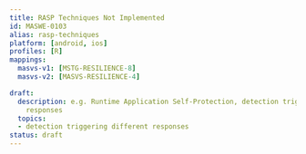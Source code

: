 ```yaml
---
title: RASP Techniques Not Implemented
id: MASWE-0103
alias: rasp-techniques
platform: [android, ios]
profiles: [R]
mappings:
  masvs-v1: [MSTG-RESILIENCE-8]
  masvs-v2: [MASVS-RESILIENCE-4]

draft:
  description: e.g. Runtime Application Self-Protection, detection triggering different
    responses
  topics:
  - detection triggering different responses
status: draft
---
```



